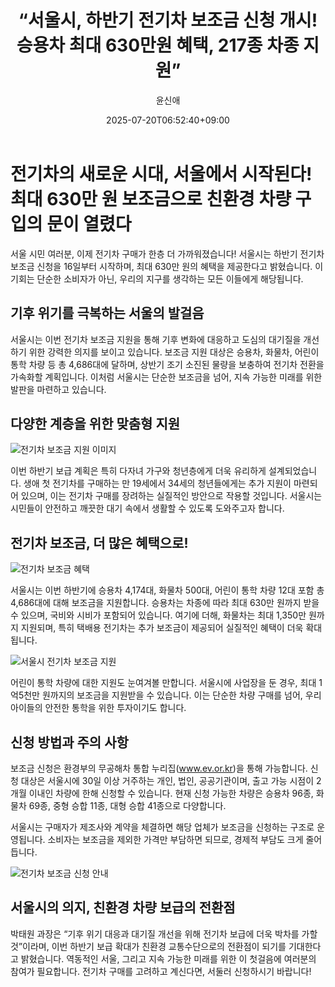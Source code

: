﻿---
title: "“서울시, 하반기 전기차 보조금 신청 개시! 승용차 최대 630만원 혜택, 217종 차종 지원”"
description: "## 서울시, 전기차 구매 지원 확대 승용차 최대 630만원까지 보조금 16일부터 온라인 접수 시작 ..."
date: 2025-07-20T06:52:40+09:00
author: "윤신애"
categories: ["automotive"]
tags: ["뉴스", "이슈", "서울시", "전기차 보조금", "전기차 구매 지원", "기후 변화 대응"]
hash: dd277e63
source_url: "https://www.reportera.co.kr/car/subsidies-for-electric-vehicles/"
url: "/automotive/seoulsi-habangi-jeongica-bojogeum/"
images: ["https://imagedelivery.net/BhPWbivJAhTvor9c-8lV2w/170b9948-56ef-4c2c-b2ff-9c56ce958b00/public", "https://imagedelivery.net/BhPWbivJAhTvor9c-8lV2w/353c41a1-8a0e-4b73-bc89-495f42f2c700/public", "https://imagedelivery.net/BhPWbivJAhTvor9c-8lV2w/0f2841a3-49b9-4732-ec67-9d81d38c4400/public", "https://imagedelivery.net/BhPWbivJAhTvor9c-8lV2w/5074e293-083b-4446-10b4-7a403ed54900/public"]
thumbnail: "https://imagedelivery.net/BhPWbivJAhTvor9c-8lV2w/170b9948-56ef-4c2c-b2ff-9c56ce958b00/public"
image: "https://imagedelivery.net/BhPWbivJAhTvor9c-8lV2w/170b9948-56ef-4c2c-b2ff-9c56ce958b00/public"
featured_image: "https://imagedelivery.net/BhPWbivJAhTvor9c-8lV2w/170b9948-56ef-4c2c-b2ff-9c56ce958b00/public"
image_width: 1200
image_height: 630
slug: "seoulsi-habangi-jeongica-bojogeum"
type: "post"
layout: "single"
news_keywords: "뉴스, 이슈, 서울시, 전기차 보조금, 전기차 구매 지원"
robots: "index, follow"
draft: false
---

# 전기차의 새로운 시대, 서울에서 시작된다! 최대 630만 원 보조금으로 친환경 차량 구입의 문이 열렸다

서울 시민 여러분, 이제 전기차 구매가 한층 더 가까워졌습니다! 서울시는 하반기 전기차 보조금 신청을 16일부터 시작하며, 최대 630만 원의 혜택을 제공한다고 밝혔습니다. 이 기회는 단순한 소비자가 아닌, 우리의 지구를 생각하는 모든 이들에게 해당됩니다.

## 기후 위기를 극복하는 서울의 발걸음

서울시는 이번 전기차 보조금 지원을 통해 기후 변화에 대응하고 도심의 대기질을 개선하기 위한 강력한 의지를 보이고 있습니다. 보조금 지원 대상은 승용차, 화물차, 어린이 통학 차량 등 총 4,686대에 달하며, 상반기 조기 소진된 물량을 보충하여 전기차 전환을 가속화할 계획입니다. 이처럼 서울시는 단순한 보조금을 넘어, 지속 가능한 미래를 위한 발판을 마련하고 있습니다.

## 다양한 계층을 위한 맞춤형 지원


![전기차 보조금 지원 이미지](https://imagedelivery.net/BhPWbivJAhTvor9c-8lV2w/0f2841a3-49b9-4732-ec67-9d81d38c4400/public)


이번 하반기 보급 계획은 특히 다자녀 가구와 청년층에게 더욱 유리하게 설계되었습니다. 생애 첫 전기차를 구매하는 만 19세에서 34세의 청년들에게는 추가 지원이 마련되어 있으며, 이는 전기차 구매를 장려하는 실질적인 방안으로 작용할 것입니다. 서울시는 시민들이 안전하고 깨끗한 대기 속에서 생활할 수 있도록 도와주고자 합니다.

## 전기차 보조금, 더 많은 혜택으로!


![전기차 보조금 혜택](https://imagedelivery.net/BhPWbivJAhTvor9c-8lV2w/353c41a1-8a0e-4b73-bc89-495f42f2c700/public)


서울시는 이번 하반기에 승용차 4,174대, 화물차 500대, 어린이 통학 차량 12대 포함 총 4,686대에 대해 보조금을 지원합니다. 승용차는 차종에 따라 최대 630만 원까지 받을 수 있으며, 국비와 시비가 포함되어 있습니다. 여기에 더해, 화물차는 최대 1,350만 원까지 지원되며, 특히 택배용 전기차는 추가 보조금이 제공되어 실질적인 혜택이 더욱 확대됩니다.


![서울시 전기차 보조금 지원](https://imagedelivery.net/BhPWbivJAhTvor9c-8lV2w/5074e293-083b-4446-10b4-7a403ed54900/public)


어린이 통학 차량에 대한 지원도 눈여겨볼 만합니다. 서울시에 사업장을 둔 경우, 최대 1억5천만 원까지의 보조금을 지원받을 수 있습니다. 이는 단순한 차량 구매를 넘어, 우리 아이들의 안전한 통학을 위한 투자이기도 합니다.

## 신청 방법과 주의 사항

보조금 신청은 환경부의 무공해차 통합 누리집(www.ev.or.kr)을 통해 가능합니다. 신청 대상은 서울시에 30일 이상 거주하는 개인, 법인, 공공기관이며, 출고 가능 시점이 2개월 이내인 차량에 한해 신청할 수 있습니다. 현재 신청 가능한 차량은 승용차 96종, 화물차 69종, 중형 승합 11종, 대형 승합 41종으로 다양합니다.

서울시는 구매자가 제조사와 계약을 체결하면 해당 업체가 보조금을 신청하는 구조로 운영됩니다. 소비자는 보조금을 제외한 가격만 부담하면 되므로, 경제적 부담도 크게 줄어듭니다.


![전기차 보조금 신청 안내](https://imagedelivery.net/BhPWbivJAhTvor9c-8lV2w/170b9948-56ef-4c2c-b2ff-9c56ce958b00/public)


## 서울시의 의지, 친환경 차량 보급의 전환점

박태원 과장은 “기후 위기 대응과 대기질 개선을 위해 전기차 보급에 더욱 박차를 가할 것”이라며, 이번 하반기 보급 확대가 친환경 교통수단으로의 전환점이 되기를 기대한다고 밝혔습니다. 역동적인 서울, 그리고 지속 가능한 미래를 위한 이 첫걸음에 여러분의 참여가 필요합니다. 전기차 구매를 고려하고 계신다면, 서둘러 신청하시기 바랍니다!

